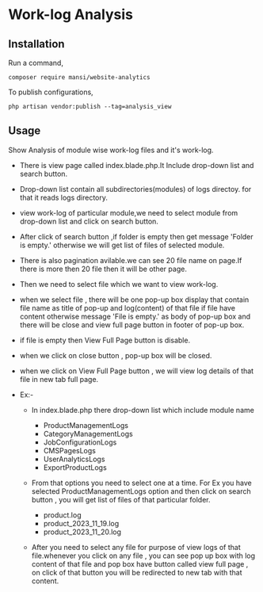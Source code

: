 Work-log Analysis 
======




Installation
-----

Run a command,

```
composer require mansi/website-analytics
```

To publish configurations,

```
php artisan vendor:publish --tag=analysis_view
```

Usage
-----
Show Analysis of module wise work-log files and it's work-log.

- There is view page called index.blade.php.It Include drop-down list and search button.
- Drop-down list contain all subdirectories(modules) of logs directoy. for that it reads logs directory.
- view work-log of particular module,we need to select module from drop-down list and click on search button.
- After click of search button ,if folder is empty then get message 'Folder is empty.' otherwise we will get list of files of selected module.
- There is also pagination avilable.we can see 20 file name on page.If there is more then 20 file then it will be other page.
- Then we need to select file which we want to view work-log.
- when we select file , there will be one pop-up box display that contain file name as title of pop-up and log(content) of that file if file have content otherwise message 'File is empty.' as body of pop-up box and there will be close and view full page button in footer of pop-up box.
- if file is empty then View Full Page button is disable.
- when we click on close button , pop-up box will be closed.
- when we click on View Full Page button , we will view log details of that file in new tab full page.

- Ex:-
    - In index.blade.php there drop-down list which include module name 
        - ProductManagementLogs
        - CategoryManagementLogs
        - JobConfigurationLogs
        - CMSPagesLogs
        - UserAnalyticsLogs
        - ExportProductLogs
    
    - From that options you need to select one at a time. For Ex you have selected ProductManagementLogs option and then click on search button , you will get list of files of that particular folder.
        - product.log
        - product_2023_11_19.log
        - product_2023_11_20.log
    
    - After you need to select any file for purpose of view logs of that file.whenever you click on any file , you can see pop up box with log content of that file and pop box have button called view full page , on click of that button you will be redirected to new tab with that content.
